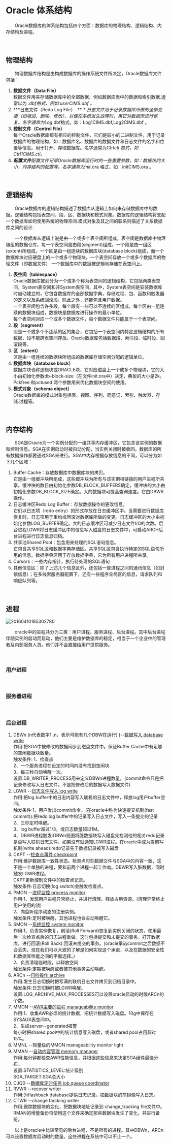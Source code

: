 # Oracle 体系结构

　　Oracle数据库的体系结构包括四个方面：数据库的物理结构、逻辑结构、内存结构及进程。

　　‍

## 物理结构

　　物理数据库结构是由构成数据库的操作系统文件所决定，Oracle数据库文件包括：

1. **数据文件（Data File）**   
    数据文件用来存储数据库中的全部数据，例如数据库表中的数据和索引数据.通常以为 *.dbf格式，例如:userCIMS.dbf 。*
2. ***日志文件（Redo Log File）　***​ * 
    日志文件用于记录数据库所做的全部变更（如增加、删除、修改）、以便在系统发生故障时，用它对数据库进行恢复。名字通常为Log*.dbf格式，如：Log1CIMS.dbf,Log2CIMS.dbf 。
3. **控制文件（Control File）**   
    每个Oracle数据库都有相应的控制文件，它们是较小的二进制文件，用于记录数据库的物理结构，如：数据库名、数据库的数据文件和日志文件的名字和位置等信息。用于打开、存取数据库。名字通常为Ctrl*ctl 格式，如Ctrl1CIMS.ctl。*
4. ***配置文件***​*配置文件记录Oracle数据库运行时的一些重要参数，如：数据块的大小，内存结构的配置等。名字通常为init*.ora 格式，如：initCIMS.ora 。

　　‍

## 逻辑结构

　　Oracle数据库的逻辑结构描述了数据库从逻辑上如何来存储数据库中的数据。逻辑结构包括表空间、段、区、数据块和模式对象。数据库的逻辑结构将支配一个数据库如何使用系统的物理空间.模式对象及其之间的联系则描述了关系数据库之间的设计. 

　　一个数据库从逻辑上说是由一个或多个表空间所组成，表空间是数据库中物理编组的数据仓库，每一个表空间是由段(segment)组成，一个段是由一组区(extent)所组成，一个区是由一组连续的数据库块(database block)组成，而一个数据库块对应硬盘上的一个或多个物理块。一个表空间存放一个或多个数据库的物理文件（即数据文件）.一个数据库中的数据被逻辑地存储在表空间上。　　

1. **表空间（tablespace）**   
    Oracle数据库被划分为一个或多个称为表空间的逻辑结构，它包括两类表空间，System表空间和非System表空间，其中，System表空间是安装数据库时自动建立的，它包含数据库的全部数据字典，存储过程、包、函数和触发器的定义以及系统回滚段。除此之外，还能包含用户数据。  
    一个表空间包含许多段，每个段有一些可以不连续的区组成，每个区由一组连续的数据块组成，数据块是数据库进行操作的最小单位。　　  
    每个表空间对应一个或多个数据文件，每个数据文件只能属于一个表空间。
2. **段（segment）**   
    段是一个或多个不连续的区的集合，它包括一个表空间内特定逻辑结构的所有数据，段不能跨表空间存放。Oracle数据库包括数据段、索引段、临时段、回滚段等。
3. **区（extent）**   
    区是由一组连续的数据块所组成的数据库存储空间分配的逻辑单位。
4. **数据库块（database block）**   
    数据库块也称逻辑块或ORACLE块，它对应磁盘上一个或多个物理块，它的大小由初始化参数db-block-size（在文件init.ora中）决定，典型的大小是2k。Pckfree 和pctused 两个参数用来优化数据块空间的使用。
5. **模式对象（schema object）**   
    Oracle数据库的模式对象包括表、视图、序列、同意词、索引、触发器、存储.过程等。

　　‍

## 内存结构

　　SGA是Oracle为一个实例分配的一组共享内存缓冲区，它包含该实例的数据和控制信息。SGA在实例启动时被自动分配，当实例关闭时被收回。数据库的所有数据操作都要通过SGA来进行。SGA中内存根据存放信息的不同，可以分为如下几个区域：

1. Buffer Cache：存放数据库中数据库块的拷贝。  
    它是由一组缓冲块所组成，这些缓冲块为所有与该实例相链接的用户进程所共享。缓冲块的数目由初始化参数DB_BLOCK_BUFFERS确定，缓冲块的大小由初始化参数DB_BLOCK_SIZE确定。大的数据块可提高查询速度。它由DBWR操作。
2. 日志缓冲区Redo Log Buffer：存放数据操作的更改信息。  
    它们以日志项（redo entry）的形式存放在日志缓冲区中。当需要进行数据库恢复时，日志项用于重构或回滚对数据库所做的变更。日志缓冲区的大小由初始化参数LOG_BUFFER确定。大的日志缓冲区可减少日志文件I/O的次数。后台进程LGWR将日志缓冲区中的信息写入磁盘的日志文件中，可启动ARCH后台进程进行日志信息归档。
3. 共享池Shared Pool：包含用来处理的SQL语句信息。  
    它包含共享SQL区和数据字典存储区。共享SQL区包含执行特定的SQL语句所用的信息。数据字典区用于存放数据字典，它为所有用户进程所共享。
4. Cursors：一些内存指针，执行待处理的SQL语句
5. 其他信息区：除了上述几个信息区外，还包括一些进程之间的通讯信息（如封锁信息）；在多线索服务器配置下，还有一些程序全局区的信息，请求队列和响应队列等。

　　‍

## 进程

​![20160410185302780](assets/20160410185302780-20230615103034-45bxs8t.jpg)​

　　oracle中的进程共分为三类：用户进程、服务进程、后台进程。其中后台进程伴随实例的启动而启动，他们主要是维护数据库的稳定，相当于一个企业中的管理者及内部服务人员。他们并不会直接给用户提供服务。

　　‍

### 用户进程

　　‍

### 服务器进程

　　‍

### 后台进程

1. <span data-type="text" style="background-color: var(--b3-card-warning-background); color: var(--b3-card-warning-color);">DBWn</span> (n代表数字1..n，表示可能有几个DBW在运行) )--<u>数据写入 database write</u>  
    作用:把SGA中被修改的数据同步到磁盘文件中。保证Buffer Cache中有足够的空闲数据块数量。  
    触发条件: 1、检查点  
    2、一个服务进程在设定的时间内没有找到空闲块  
    3、每三秒自动唤醒一次。  
    设置:DB_WRITER_PROCESS用来定义DBWn进程数量。(commit命令只是把记录修改写入日志文件，不是把修改后的数据写入数据文件)
2. <span data-type="text" style="background-color: var(--b3-card-warning-background);">LGWR</span> --<u>日志文件写入 log write</u>  
       作用:把log buffer中的日志内容写入联机的日志文件中，释放log用户buffer空间。  
       触发条件:1、用户发出commit命令。(在oracle中称为快速提交机制(fast commit)):把redo log buffer中的记录写入日志文件，写入一条提交的记录  
                2、三秒定时唤醒。  
                3、log buffer超过1/3，或日志数量超过1M。  
                4、DBWR进程触发:DBWn视图将脏数据块写入磁盘先检测他的相关redo记录是否写入联机日志文件，如果没有就通知LGWR进程。在oracle中成为提前写机制(write ahead):redo记录先于数据记录被写入磁盘
3. <span data-type="text" style="background-color: var(--b3-card-warning-background);">CKPT </span>--<u>检查点事件 checkpoint</u>  
       作用:维护数据库一致性状态。检测点时刻数据文件与SGA中的内容一致，这不是一个单独的进程，要和前两个进程一起工作呦。DBWR写入脏数据，同时触发LGWR进程。  
          CKPT更新控制文件中的检查点记录。  
       触发条件:日志切换(log switch)会触发检查点。
4. <span data-type="text" style="background-color: var(--b3-card-warning-background);">PMON </span> --<u>进程监控 process monitor</u>  
       作用:1、发现用户进程异常终止，并进行清理。释放占用资源。(清理异常终止用户使用的锁)  
            2、向监听程序动态的注册实例。  
       触发条件:定时被唤醒，其他进程也会主动唤醒它。
5. <span data-type="text" style="background-color: var(--b3-card-warning-background);">SMON </span>--<u>系统监控 system monitor</u>  
       作用:1、负责实例恢复，前滚(Roll Forward)恢复到实例关闭的状态，使用最后一次检查点后的日志进程重做。这时包括提交和未提交的事务。打开数据库，进行回滚(Roll Back):回滚未提交的事务。(oracle承诺commit之后数据不会丢失，现在我们可以大致的了解是如何实现这个承诺，以及在数据的安全性和数据库性能之间的平衡选择。)  
            2、负责清理临时段，以释放空间  
       触发条件:定期被唤醒或者被其他事务主动唤醒。
6. <span data-type="text" style="background-color: var(--b3-card-warning-background);">ARCn </span>--<u>归档操作 archive</u>  
       作用:发生日志切换时把写满的联机日志文件拷贝到归档目录中。  
       触发条件:日志切换时被LGWR唤醒。  
       设置:LOG_ARCHIVE_MAX_PROCESSES可以设置oracle启动的时候ARCn的个数。
7. <span data-type="text" style="background-color: var(--b3-card-warning-background);">MMON </span>--<u>AWR主要的进程 manageability monitor</u>  
       作用:1、收集AWR必须的统计数据，把统计数据写入磁盘。10g中保存在SYSAUX表空间中。  
            2、生成server--generated报警  
       每小时把shared pool中的统计信息写入磁盘，或者shared pool占用超过15%。
8. <span data-type="text" style="background-color: var(--b3-card-warning-background);">MMNL</span> --轻量级的MMON manageability monitor light
9. <span data-type="text" style="background-color: var(--b3-card-warning-background);">MMAN</span> --<u>自动内容管理 memory manager</u>  
       作用:每分钟都检查AWR性能信息，并根据这些信息来决定SGA组件最佳分布。  
       设置:STATISTICS_LEVEL:统计级别  
            SGA_TARGET:SGA总大小
10. <span data-type="text" style="background-color: var(--b3-card-warning-background);">CJQ0 </span>--<u>数据库定时任务 job queue coordinator</u>
11. <span data-type="text" style="background-color: var(--b3-card-warning-background);">RVWR </span>--recover writer  
        作用:为flashback database提供日志记录。把数据块的前镜像写入日志。
12. <span data-type="text" style="background-color: var(--b3-card-warning-background);">CTWR </span>--change tarcking writer  
        作用:跟踪数据块的变化，把数据块地址记录到 change_tracking file文件中。RMAN的增量备份将使用这个文件来确定那些数据块发生了变化，并进行备份。

　　以上是oracle中比较常见的后台进程，不是所有的进程。其中DBWn，ARCn可以设置数据库启动时的数量。这些进程在系统中可以不止一个。

　　‍
